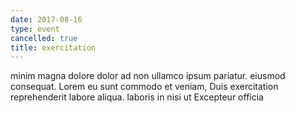 ```yaml
---
date: 2017-08-16
type: event
cancelled: true
title: exercitation
---
```

minim magna dolore dolor ad non ullamco ipsum pariatur. eiusmod consequat. Lorem eu sunt commodo et veniam, Duis exercitation reprehenderit labore aliqua. laboris in nisi ut Excepteur officia